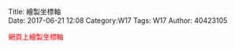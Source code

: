 Title: <font face="標楷體">繪製坐標軸</font><br>
Date: 2017-06-21 12:08
Category:W17
Tags: W17
Author: 40423105 

<font face="標楷體" color="red">
網頁上繪製坐標軸
</font><br>
<!-- PELICAN_END_SUMMARY -->
<!-- 導入 Brython 標準程式庫 -->

<p><script src="../data/Brython-3.3.1/brython.js"></script>
<script src="../data/Brython-3.3.1/brython_stdlib.js"></script></p>
<!-- 啟動 Brython -->

<script>
window.onload=function(){
// 設定 data/py 為共用程式路徑
brython({debug:1, pythonpath:['./../data/py']});
}
</script>

<!-- 以下實際利用  Brython 繪圖-->

<canvas id="onegear3" width="800" height="800"></canvas>

<div id="onegear_div" width="800" height="20"></div>

<script type="text/python3">
from browser import document as doc
import math
# deg 為角度轉為徑度的轉換因子
deg = math.pi/180.
# 定義 Spur 類別
class Spur(object):
    def __init__(self, ctx):
        self.ctx = ctx

# 設定畫線參數 
    def create_line1(self, x1, y1, x2, y2, width=3, fill="red"):
        self.ctx.beginPath()
        self.ctx.lineWidth = width
        self.ctx.moveTo(x1, y1)
        self.ctx.lineTo(x2, y2)
        self.ctx.strokeStyle = fill
        self.ctx.stroke()
    def create_line2(self, x1, y1, x2, y2, width=3, fill="green"):
        self.ctx.beginPath()
        self.ctx.lineWidth = width
        self.ctx.moveTo(x1, y1)
        self.ctx.lineTo(x2, y2)
        self.ctx.strokeStyle = fill
        self.ctx.stroke()
    def create_line3(self, x1, y1, x2, y2, width=3, fill="black"):
        self.ctx.beginPath()
        self.ctx.lineWidth = width
        self.ctx.moveTo(x1, y1)
        self.ctx.lineTo(x2, y2)
        self.ctx.strokeStyle = fill
        self.ctx.stroke()


    def Gear(self, midx, midy, rp, n=20, pa=20, color="black"):

        rp = 250
        imax = 15
        m=2*rp/n
        a=m
        d=1.25*m
        ra=rp+a

        # self.create_line(起點X, 起點Y, 終點X, 終點Y)
        # 畫出黑色外框
        self.create_line3(0, 0, 0, 800)
        self.create_line3(0, 800, 800, 800)
        self.create_line3(800, 800, 800, 0)
        self.create_line3(800, 0, 0, 0)
        self.create_line3(21.13, 16.62, 133, 16.62)
        self.create_line3(21.13, 16.62, 21.13, 120)
        self.create_line3(21.13, 120, 17, 115)
        self.create_line3(21.13, 16.62, 21.13, 120)
        self.create_line3(21.13, 120, 21, 115)
             
        self.create_line3(21.13, 120, 21, 115)       
      
        self.create_line1(350, 20, 350, 220)
        self.create_line1(350, 220, 450, 220)
        self.create_line1(450, 220, 450, 20)
        self.create_line1(450, 20, 350, 20)
        
        self.create_line2(350, 70, 200, 70)
        self.create_line2(200, 70, 200, 44.3)
        self.create_line2(200, 44.3, 100, 44.3)
        self.create_line2(100, 44.3, 100, 494.3)
        self.create_line2(100, 494.3, 50, 494.3)
        self.create_line2(50, 494.3, 50, 578.7)
        self.create_line2(50, 578.7, 86.5, 591.7)
        self.create_line2(86.5, 591.7, 123.8, 599.8)
        self.create_line2(123.8, 599.8, 162, 604.3)
        self.create_line2(162, 604.3, 202, 604.3)
        self.create_line2(202, 604.3, 202, 494.3)
        self.create_line2(202, 494.3, 152, 494.3)
        self.create_line2(152, 494.3, 152, 144.3)
        self.create_line2(152, 144.3, 202, 144.3)
        self.create_line2(202, 144.3, 202, 118.6)
        self.create_line2(202, 118.6, 352, 118.6)
        
        self.create_line2(450, 70, 600, 70)
        self.create_line2(600, 70, 600, 44.3)
        self.create_line2(600, 44.3, 700, 44.30)
        self.create_line2(700, 44.3, 700, 494.3)
        self.create_line2(700, 494.3, 750, 494.3)
        self.create_line2(750, 494.3, 750, 578.7)
        
        self.create_line2(750, 578.7, 713.5, 591.7)
        self.create_line2(713.5, 591.7, 676.2, 599.8)
        self.create_line2(676.2, 599.8, 638, 604.3) 
        self.create_line2(638, 604.3, 598, 604.3) 
        self.create_line2(598, 604.3, 598, 494.3)
        self.create_line2(598, 494.3, 648, 494.3)
        self.create_line2(648, 494.3, 648, 144.3)
        self.create_line2(648, 144.3, 598, 144.3)
        self.create_line2(598, 144.3, 598, 118.6)
        self.create_line2(598, 118.6, 448, 118.6) 
        
        if rd>rb:
            dr = (ra-rd)/imax
        else:
            dr=(ra-rb)/imax
        sigma=math.pi/(2*n)+math.tan(pa*deg)-pa*deg
        for j in range(-9, 10, +1):
            ang=-2.*j*math.pi/n+sigma
            ang2=2.*j*math.pi/n+sigma
            lxd=midx+rd*math.sin(ang2-2.*math.pi/n)
            lyd=midy-rd*math.cos(ang2-2.*math.pi/n)
            for i in range(imax+1):
                if rd>rb:
                    r=rd+i*dr
                else:
                    r=rb+i*dr
                theta=math.sqrt((r*r)/(rb*rb)-1.)
                alpha=theta-math.atan(theta)
                xpt=r*math.sin(alpha-ang)
                ypt=r*math.cos(alpha-ang)
                xd=rd*math.sin(-ang)
                yd=rd*math.cos(-ang)
                if(i==0):
                    last_x = midx+xd
                    last_y = midy-yd
            self.create_line((lxd),(lyd),(midx+xd),(midy-yd),fill=color)
            for i in range(imax+1):
                if rd>rb:
                    r=rd+i*dr
                else:
                    r=rb+i*dr
                theta=math.sqrt((r*r)/(rb*rb)-1.)
                alpha=theta-math.atan(theta)
                xpt=r*math.sin(ang2-alpha)
                ypt=r*math.cos(ang2-alpha)
                xd=rd*math.sin(ang2)
                yd=rd*math.cos(ang2)
                if(i==0):
                    last_x = midx+xd
                    last_y = midy-yd
                self.create_line((midx+xpt),(midy-ypt),(last_x),(last_y),fill=color)   
                if(i==imax):
                    rfx=midx+xpt
                    rfy=midy-ypt
                last_x = midx+xpt
                last_y = midy-ypt
            self.create_line(lfx,lfy,rfx,rfy,fill=color)
canvas = doc['onegear3']
ctx = canvas.getContext("2d")
x = (canvas.width)/2
y = (canvas.height)/2
r = 0.8*(canvas.height/2)
# 齒數
n = 36
# 壓力角
pa = 20
Spur(ctx).Gear(x, y, r, n, pa, "blue")
</script>